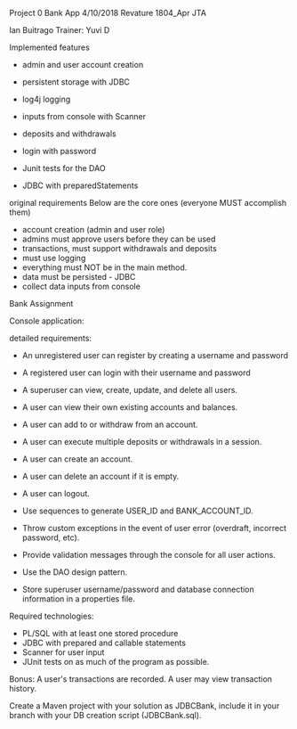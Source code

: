 Project 0
Bank App
4/10/2018
Revature 1804_Apr JTA

Ian Buitrago
Trainer: Yuvi D

Implemented features
* admin and user account creation
* persistent storage with JDBC
* log4j logging
* inputs from console with Scanner
* deposits and withdrawals

* login with password
* Junit tests for the DAO
* JDBC with preparedStatements


original requirements
Below are the core ones (everyone MUST accomplish them)
*  account creation (admin and user role)
*  admins must approve users before they can be used
*  transactions, must support withdrawals and deposits
*  must use logging
*  everything must NOT be in the main method.
*  data must be persisted - JDBC
*  collect data inputs from console

Bank Assignment

Console application: 

detailed requirements:
*  An unregistered user can register by creating a username and password 
*  A registered user can login with their username and password  
*  A superuser can view, create, update, and delete all users.

*  A user can view their own existing accounts and balances. 
*  A user can add to or withdraw from an account. 
*  A user can execute multiple deposits or withdrawals in a session. 
*  A user can create an account.
*  A user can delete an account if it is empty.  
*  A user can logout. 

*  Use sequences to generate USER_ID and BANK_ACCOUNT_ID. 
*  Throw custom exceptions in the event of user error (overdraft, incorrect password, etc). 
*  Provide validation messages through the console for all user actions. 
*  Use the DAO design pattern. 
*  Store superuser username/password and database connection information in a properties file. 

Required technologies: 
*  PL/SQL with at least one stored procedure
*  JDBC with prepared and callable statements
*  Scanner for user input
*  JUnit tests on as much of the program as possible.  

Bonus: 
A user's transactions are recorded.
A user may view transaction history. 

Create a Maven project with your solution as JDBCBank, include it in your branch with your DB creation script (JDBCBank.sql). 

